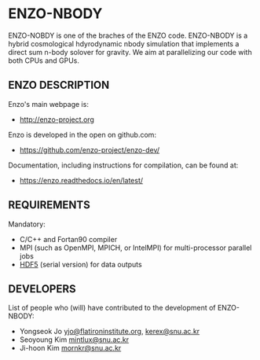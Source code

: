 # ENZO-NBODY

ENZO-NOBDY is one of the braches of the ENZO code. ENZO-NBODY is a hybrid cosmological hdyrodynamic nbody simulation that implements a direct sum n-body solover for gravity. We aim at parallelizing our code with both CPUs and GPUs. 

## ENZO DESCRIPTION

Enzo's main webpage is:

 * http://enzo-project.org

Enzo is developed in the open on github.com:

 * https://github.com/enzo-project/enzo-dev/

Documentation, including instructions for compilation, can be found at:

 * https://enzo.readthedocs.io/en/latest/


## REQUIREMENTS

Mandatory:

- C/C++ and Fortan90 compiler
- MPI (such as OpenMPI, MPICH, or IntelMPI) for multi-processor parallel jobs
- [HDF5](https://www.hdfgroup.org/) (serial version) for data outputs


## DEVELOPERS

List of people who (will) have contributed to the development of ENZO-NBODY:
   
   * Yongseok Jo               yjo@flatironinstitute.org, kerex@snu.ac.kr
   * Seoyoung Kim              mintlux@snu.ac.kr
   * Ji-hoon Kim               mornkr@snu.ac.kr
